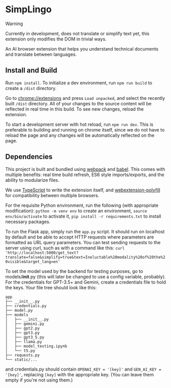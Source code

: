 # SimpLingo
> [!WARNING]
> Currently in development, does not translate or simplify text yet, this extension only modifies the DOM in trivial ways.

An AI browser extension that helps you understand technical documents and translate between languages.

## Install and Build

Run ```npm install```. To initialize a dev environment, run ```npm run build``` to create a ```/dist``` directory. 

Go to [chrome://extensions](chrome://extensions) and press ```Load unpacked```, and select the recently built ```/dist``` directory. All of your changes to the source content will be reflected in real time in this build. To see new changes, reload the extension.

To start a development server with hot reload, run ```npm run dev```. This is preferable to building and running on chrome itself, since we do not have to reload the page and any changes will be automatically reflected on the page. 

## Dependencies

This project is built and bundled using [webpack](https://webpack.js.org) and [babel](https://www.npmjs.com/package/babel-loader). This comes with multiple benefits: real time build refresh, ES6 style imports/exports, and the ability to modularize files. 

We use [TypeScript](https://www.typescriptlang.org) to write the extension itself, and [webextension-polyfill](https://github.com/mozilla/webextension-polyfill) for compatibility between multiple browsers.


For the requisite Python environment, run the following (with appropriate modification):  ```python -m venv env``` to create an environment, ```source env/bin/activate``` to activate it, ```pip install -r requirements.txt``` to install necessary packages. 

To run the Flask app, simply run the ```app.py``` script. It should run on localhost by default and be able to accept HTTP requests where parameters are formatted as URL query parameters.
You can test sending requests to the server using curl, such as with a command like this: ```curl 'http://localhost:5000/get_text?translate=false&simplify=true&text=Ineluctable%20modality%20of%20the%20visible&target_lang=en'```

To set the model used by the backend for testing purposes, go to models/__init__.py (this will later be changed to use a config variable, probably). For the credentials for GPT-3.5+ and Gemini, create a credentials file to hold the keys. Your file tree should look like this:
```
app
├── __init__.py
├── credentials.py
├── model.py
├── models
│   ├── __init__.py
│   ├── gemini.py
│   ├── gpt2.py
│   ├── gpt3.py
│   ├── gpt3_5.py
│   ├── llama.py
│   ├── model_testing.ipynb
│   └── t5.py
├── requests.py
└── static/...
```
and credentials.py should contain ```OPENAI_KEY = '[key]'``` and ```GEN_AI_KEY = '[key]'```, replacing ```[key]``` with the appropriate key. (You can leave them empty if you're not using them.)